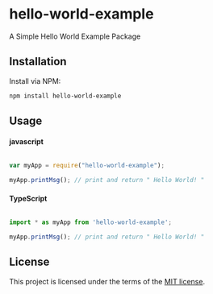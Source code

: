 # hello-world-example
A Simple Hello World Example Package

## Installation
Install via NPM:

```bash
npm install hello-world-example

```

## Usage

#### javascript

```javascript

var myApp = require("hello-world-example");

myApp.printMsg(); // print and return " Hello World! " 

```

#### TypeScript

```typescript

import * as myApp from 'hello-world-example';

myApp.printMsg(); // print and return " Hello World! " 


```

## License

This project is licensed under the terms of the
[MIT license](/LICENSE).